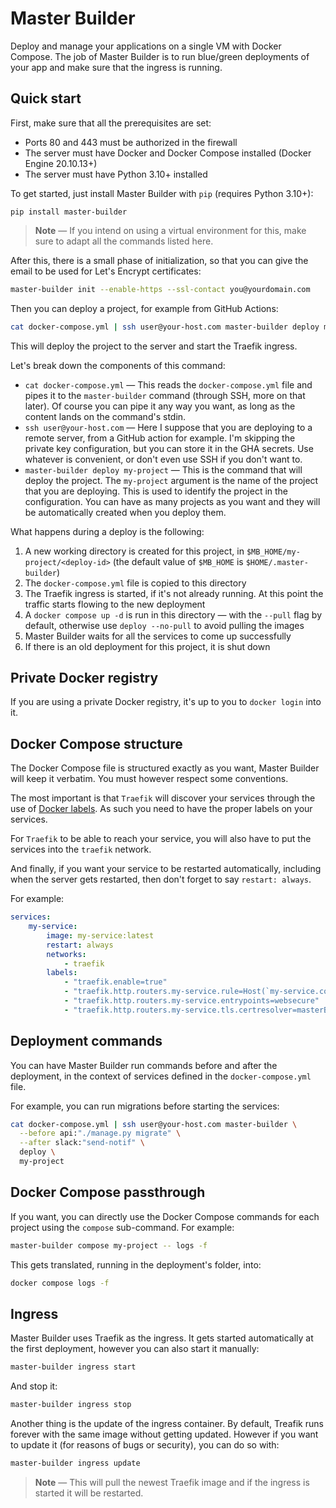 # Master Builder

Deploy and manage your applications on a single VM with Docker Compose. The job
of Master Builder is to run blue/green deployments of your app and make sure
that the ingress is running.

## Quick start

First, make sure that all the prerequisites are set:

-   Ports 80 and 443 must be authorized in the firewall
-   The server must have Docker and Docker Compose installed (Docker Engine
    20.10.13+)
-   The server must have Python 3.10+ installed

To get started, just install Master Builder with `pip` (requires Python 3.10+):

```
pip install master-builder
```

> **Note** &mdash; If you intend on using a virtual environment for this, make
> sure to adapt all the commands listed here.

After this, there is a small phase of initialization, so that you can give the
email to be used for Let's Encrypt certificates:

```bash
master-builder init --enable-https --ssl-contact you@yourdomain.com
```

Then you can deploy a project, for example from GitHub Actions:

```bash
cat docker-compose.yml | ssh user@your-host.com master-builder deploy my-project
```

This will deploy the project to the server and start the Traefik ingress.

Let's break down the components of this command:

-   `cat docker-compose.yml` &mdash; This reads the `docker-compose.yml` file
    and pipes it to the `master-builder` command (through SSH, more on that
    later). Of course you can pipe it any way you want, as long as the content
    lands on the command's stdin.
-   `ssh user@your-host.com` &mdash; Here I suppose that you are deploying to a
    remote server, from a GitHub action for example. I'm skipping the private
    key configuration, but you can store it in the GHA secrets. Use whatever is
    convenient, or don't even use SSH if you don't want to.
-   `master-builder deploy my-project` &mdash; This is the command that will
    deploy the project. The `my-project` argument is the name of the project
    that you are deploying. This is used to identify the project in the
    configuration. You can have as many projects as you want and they will be
    automatically created when you deploy them.

What happens during a deploy is the following:

1. A new working directory is created for this project, in
   `$MB_HOME/my-project/<deploy-id>` (the default value of `$MB_HOME` is
   `$HOME/.master-builder`)
2. The `docker-compose.yml` file is copied to this directory
3. The Traefik ingress is started, if it's not already running. At this point
   the traffic starts flowing to the new deployment
4. A `docker compose up -d` is run in this directory &mdash; with the `--pull`
   flag by default, otherwise use `deploy --no-pull` to avoid pulling the images
5. Master Builder waits for all the services to come up successfully
6. If there is an old deployment for this project, it is shut down

## Private Docker registry

If you are using a private Docker registry, it's up to you to `docker login`
into it.

## Docker Compose structure

The Docker Compose file is structured exactly as you want, Master Builder will
keep it verbatim. You must however respect some conventions.

The most important is that `Traefik` will discover your services through the use
of [Docker labels](https://doc.traefik.io/traefik/routing/providers/docker/). As
such you need to have the proper labels on your services.

For `Traefik` to be able to reach your service, you will also have to put the
services into the `traefik` network.

And finally, if you want your service to be restarted automatically, including
when the server gets restarted, then don't forget to say `restart: always`.

For example:

```yaml
services:
    my-service:
        image: my-service:latest
        restart: always
        networks:
            - traefik
        labels:
            - "traefik.enable=true"
            - "traefik.http.routers.my-service.rule=Host(`my-service.com`)"
            - "traefik.http.routers.my-service.entrypoints=websecure"
            - "traefik.http.routers.my-service.tls.certresolver=masterBuilder"
```

## Deployment commands

You can have Master Builder run commands before and after the deployment, in the
context of services defined in the `docker-compose.yml` file.

For example, you can run migrations before starting the services:

```bash
cat docker-compose.yml | ssh user@your-host.com master-builder \
  --before api:"./manage.py migrate" \
  --after slack:"send-notif" \
  deploy \
  my-project
```

## Docker Compose passthrough

If you want, you can directly use the Docker Compose commands for each project
using the `compose` sub-command. For example:

```bash
master-builder compose my-project -- logs -f
```

This gets translated, running in the deployment's folder, into:

```bash
docker compose logs -f
```

## Ingress

Master Builder uses Traefik as the ingress. It gets started automatically at the
first deployment, however you can also start it manually:

```bash
master-builder ingress start
```

And stop it:

```bash
master-builder ingress stop
```

Another thing is the update of the ingress container. By default, Treafik runs
forever with the same image without getting updated. However if you want to
update it (for reasons of bugs or security), you can do so with:

```bash
master-builder ingress update
```

> **Note** &mdash; This will pull the newest Traefik image and if the ingress is
> started it will be restarted.
